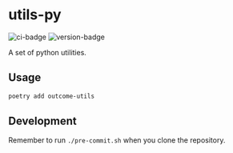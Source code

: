 # utils-py
![ci-badge](https://github.com/outcome-co/utils-py/workflows/Release/badge.svg?branch=v4.5.0) ![version-badge](https://img.shields.io/badge/version-4.5.0-brightgreen)

A set of python utilities.

## Usage

```sh
poetry add outcome-utils
```

## Development

Remember to run `./pre-commit.sh` when you clone the repository.
